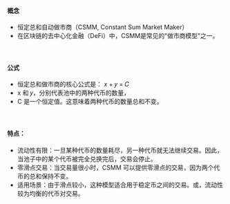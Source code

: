 #### 概念
- 恒定总和自动做市商（CSMM, Constant Sum Market Maker）
- 在区块链的去中心化金融（DeFi）中，CSMM是常见的"做市商模型"之一。

　

#### 公式
- 恒定总和做市商的核心公式是： 𝑥 + 𝑦 = 𝐶
- x 和 𝑦，分别代表池中的两种代币的数量，
- C 是一个恒定值。这意味着两种代币的数量总和不变。

　

#### 特点：
- 流动性有限：一旦某种代币的数量耗尽，另一种代币就无法继续交易。因此，当池子中的某个代币被完全兑换完后，交易会停止。
- 零滑点交易：当交易量很小时，CSMM 可以提供零滑点的交易，因为两个代币的总和保持不变。
- 适用场景：由于滑点较小，这种模型适合用于稳定币之间的交易。或，流动性较为均衡的代币对交易。

　

